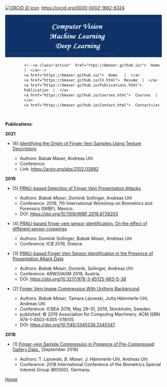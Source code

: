 ﻿
<!--<!DOCTYPE html>-->
    
<div itemscope itemtype="https://schema.org/Person"><a itemprop="sameAs" content="https://orcid.org/0000-0002-1662-8324" href="https://orcid.org/0000-0002-1662-8324" target="orcid.widget" rel="me noopener noreferrer" style="vertical-align:top;"><img src="https://orcid.org/sites/default/files/images/orcid_16x16.png" style="width:1em;margin-right:.5em;" alt="ORCID iD icon">https://orcid.org/0000-0002-1662-8324</a></div>


![banner](image/photo.png)



<html>
<head>
<meta name="viewport" content="width=device-width, initial-scale=1">
<style>

    /*<!-- <p center> [Home](https://bmaser.github.io/) | -->*/
    /*<!--[Resume](CV.md) | [Publications](Publications.md) |  [Courses](Courses.md) |  [Contact](Contact.md) </p> -->*/
    


body {
  margin: 0;
  font-family: Arial, Helvetica, sans-serif;
}

.topnav {
  overflow: hidden;
  background-color: white;
}

.topnav a {
  float: left;
  color: #151B54;
  text-align: center;
  /*padding: 14px 16px;*/
  padding: 10px 8px;
  text-decoration: none;
  /*font-size: 17px;*/
  font-size: 14px;
}

/*.topnav a:hover {*/
/*  background-color: #ddd;*/
/*  color: white;*/
/*}*/

.topnav a:hover {
  background-color: #151B54;
  color: #FFFFFF;
}

/*.topnav a.active {*/
/*  background-color: #151B54;*/
/*  color: #666362;*/
/*}*/
</style>
</head>
<body>

<div class="topnav" style="padding-left:12%">
  <!--<a class="active" href="#home">Home</a>-->
  <!--<a href="#news">News</a>-->
  <!--<a href="#contact">Contact</a>-->
  <!--<a href="#about">About</a>-->
  
    <!--<a class="active"  href="ttps://bmaser.github.io/">  Home   |  </a>-->
    <a href="https://bmaser.github.io/">  Home   |  </a>
    <a href="https://bmaser.github.io/CV.html">  Resume  |  </a>
    <a href="https://bmaser.github.io/Publications.html">  Publication  |  </a>
    <a href="https://bmaser.github.io/Courses.html">  Courses  |  </a>
    <a href="https://bmaser.github.io/Contact.html">  Contact</a>
 
</div>

 </body>
</html>

&nbsp;&nbsp;&nbsp;&nbsp;&nbsp;&nbsp;


**Publications**:


**2021**

- [6] [Identifying the Origin of Finger Vein Samples Using Texture Descriptors](https://arxiv.org/abs/2102.03992)

    - Authors: Babak Maser, Andreas Uhl
    - Conference: 
    - Link:  https://arxiv.org/abs/2102.03992


**2019**
- [5] [PRNU-based Detection of Finger Vein Presentation Attacks](https://ieeexplore.ieee.org/document/8739203/authors)
	 - Authors: _Babak Maser_, Dominik Sollinger, Andreas Uhl
	 - Conference: 2019, 7th International Workshop on Biometrics and Forensics (IWBF), Mexico.
	 - DOI: https://doi.org/10.1109/IWBF.2019.8739203

- [4] [PRNU-based finger vein sensor identification: On the effect of different sensor croppings](https://www.icb2019.org/Misc/ICB2019Program.pdf) 
	 - Authors: Dominik Sollinger, _Babak Maser_, Andreas Uhl
	 - Conference: ICB 2019, Greece.
	 
- [3] [PRNU-based Finger Vein Sensor Identification in the Presence of Presentation Attack Data](https://workshops.aapr.at/wp-content/uploads/2019/05/ARW-OAGM19_38.pdf) 
	 - Authors: _Babak Maser_, Dominik, Sollinger, Andreas Uhl
	 - Conference: ARW/OAGM 2019, Austria.
	 - DOI: https://doi.org/10.3217/978-3-85125-663-5-38
	 
- [2] [Finger Vein Image Compression With Uniform Background](https://doi.org/10.1145/3345336.3345347)
	 - Authors: _Babak Maser_, Tamara Lipowski, Jutta Hämmerle-Uhl, Andreas Uhl
	 - Conference: 	 ICBEA 2019, May 29–31, 2019, Stockholm, Sweden.
	 - published: © 2019 Association for Computing Machinery.
        ACM ISBN 978-1-4503-6305-1/19/05
     - DOI: https://doi.org/10.1145/3345336.3345347


**2018**
  
- [1] [Finger-vein Sample Compression in Presence of Pre-Compressed Gallery Data ](https://ieeexplore.ieee.org/abstract/document/8553484/) , [September 2018]

	 - Authors: T. Lipowski, _B. Maser_, J. Hämmerle-Uhl, Andreas Uhl
	 - Conference: 2018 International Conference of the Biometrics Special Interest Group (BIOSIG), Germany.
 
 
 [Home](https://bmaser.github.io/)
 
 
 
